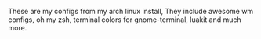 These are my configs from my arch linux install, They include awesome wm configs, oh my zsh, terminal colors for gnome-terminal, luakit and much more.
